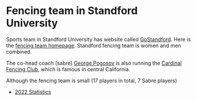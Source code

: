 # Fencing team in Standford University

Sports team in Standford University has website called [GoStandford](https://gostandford.com).
Here is the [fencing team homepage](https://gostanford.com/sports/fencing?path=fenc).
Standford fencing team is women and men combined.

The co-head coach (sabre) [George Pogosov](https://gostanford.com/sports/fencing/roster/coaches/george-pogosov/4410) is also running the
[Cardinal Fencing Club](http://www.cardinalfencingclub.net/), which is famous in central California.

Although the fencing team is small (17 players in total, 7 Sabre players) 

- [2022 Statistics](https://gostanford.com/documents/2022/9/20/2022_statistics.pdf)
